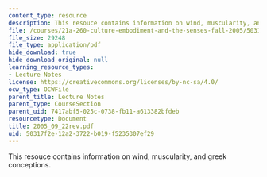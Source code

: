 ```yaml
---
content_type: resource
description: This resouce contains information on wind, muscularity, and greek conceptions.
file: /courses/21a-260-culture-embodiment-and-the-senses-fall-2005/50317f2e12a23722b019f5235307ef29_2005_09_22rev.pdf
file_size: 29248
file_type: application/pdf
hide_download: true
hide_download_original: null
learning_resource_types:
- Lecture Notes
license: https://creativecommons.org/licenses/by-nc-sa/4.0/
ocw_type: OCWFile
parent_title: Lecture Notes
parent_type: CourseSection
parent_uid: 7417abf5-025c-0738-fb11-a613382bfdeb
resourcetype: Document
title: 2005_09_22rev.pdf
uid: 50317f2e-12a2-3722-b019-f5235307ef29
---
```

This resouce contains information on wind, muscularity, and greek conceptions.